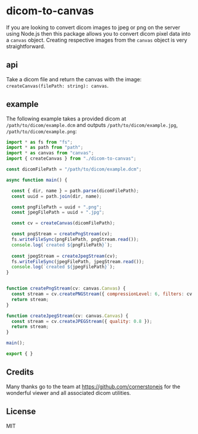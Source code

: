 # dicom-to-canvas

If you are looking to convert dicom images to jpeg or png on the server using Node.js then this package allows you to convert dicom pixel data into a `canvas` object. Creating respective images from the `canvas` object is very straightforward.

## api

Take a dicom file and return the canvas with the image: `createCanvas(filePath: string): canvas`.

## example

The following example takes a provided dicom at `/path/to/dicom/example.dcm` and outputs `/path/to/dicom/example.jpg`, `/path/to/dicom/example.png`:

```js
import * as fs from "fs";
import * as path from "path";
import * as canvas from "canvas";
import { createCanvas } from "./dicom-to-canvas";

const dicomFilePath = "/path/to/dicom/example.dcm";

async function main() {

  const { dir, name } = path.parse(dicomFilePath);
  const uuid = path.join(dir, name);

  const pngFilePath = uuid + ".png";
  const jpegFilePath = uuid + ".jpg";

  const cv = createCanvas(dicomFilePath);

  const pngStream = createPngStream(cv);
  fs.writeFileSync(pngFilePath, pngStream.read());
  console.log(`created ${pngFilePath}`);
  
  const jpegStream = createJpegStream(cv);
  fs.writeFileSync(jpegFilePath, jpegStream.read());
  console.log(`created ${jpegFilePath}`);
}


function createPngStream(cv: canvas.Canvas) {
  const stream = cv.createPNGStream({ compressionLevel: 6, filters: cv.PNG_FILTER_NONE });
  return stream;
}

function createJpegStream(cv: canvas.Canvas) {
  const stream = cv.createJPEGStream({ quality: 0.8 });
  return stream;
}

main();

export { }
```

## Credits

Many thanks go to the team at https://github.com/cornerstonejs for the wonderful viewer and all associated dicom utilities.

## License

MIT